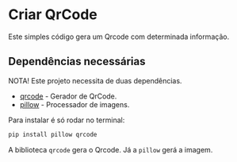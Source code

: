 # Criar QrCode

Este simples código gera um Qrcode com determinada informação.

## Dependências necessárias

NOTA! Este projeto necessita de duas dependências.

- [qrcode](https://pypi.org/project/qrcode/) - Gerador de QrCode.
- [pillow](https://pypi.org/project/Pillow/) - Processador de imagens.

Para instalar é só rodar no terminal:

```bash
pip install pillow qrcode
```

A biblioteca `qrcode` gera o Qrcode.
Já a `pillow` gerá a imagem.
